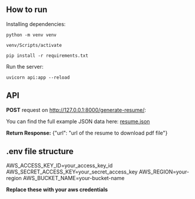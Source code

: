 ## How to run

Installing dependencies:

```
python -m venv venv
```

```
venv/Scripts/activate
```

```
pip install -r requirements.txt
```

Run the server:

```
uvicorn api:app --reload
```

## API

**POST** request on http://127.0.0.1:8000/generate-resume/:

You can find the full example JSON data here: [resume.json](./resume.json)


**Return Response:** {"url": "url of the resume to download pdf file"}

## .env file structure

AWS_ACCESS_KEY_ID=your_access_key_id
AWS_SECRET_ACCESS_KEY=your_secret_access_key
AWS_REGION=your-region
AWS_BUCKET_NAME=your-bucket-name



**Replace these with your aws credentials**